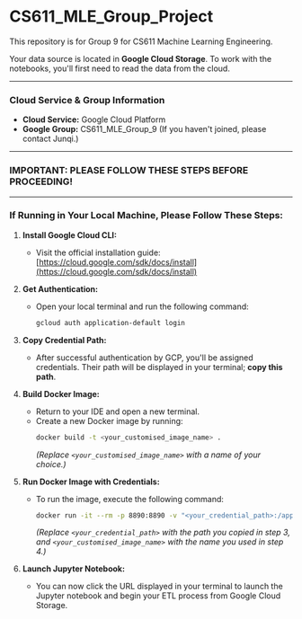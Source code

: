 # CS611_MLE_Group_Project

This repository is for Group 9 for CS611 Machine Learning Engineering.

Your data source is located in **Google Cloud Storage**. To work with the notebooks, you'll first need to read the data from the cloud.

---

### Cloud Service & Group Information

- **Cloud Service:** Google Cloud Platform
- **Google Group:** CS611_MLE_Group_9 (If you haven't joined, please contact Junqi.)

---

### **IMPORTANT: PLEASE FOLLOW THESE STEPS BEFORE PROCEEDING!**

---

### If Running in Your Local Machine, Please Follow These Steps:

1.  **Install Google Cloud CLI:**

    - Visit the official installation guide: [https://cloud.google.com/sdk/docs/install](https://cloud.google.com/sdk/docs/install)

2.  **Get Authentication:**

    - Open your local terminal and run the following command:
      ```bash
      gcloud auth application-default login
      ```

3.  **Copy Credential Path:**

    - After successful authentication by GCP, you'll be assigned credentials. Their path will be displayed in your terminal; **copy this path**.

4.  **Build Docker Image:**

    - Return to your IDE and open a new terminal.
    - Create a new Docker image by running:
      ```bash
      docker build -t <your_customised_image_name> .
      ```
      _(Replace `<your_customised_image_name>` with a name of your choice.)_

5.  **Run Docker Image with Credentials:**

    - To run the image, execute the following command:
      ```bash
      docker run -it --rm -p 8890:8890 -v "<your_credential_path>:/app/.config/gcloud:ro" -e GOOGLE_APPLICATION_CREDENTIALS="/app/.config/gcloud/application_default_credentials.json" <your_customised_image_name> jupyter lab --ip=0.0.0.0 --port=8890 --no-browser --allow-root --NotebookApp.token=''
      ```
      _(Replace `<your_credential_path>` with the path you copied in step 3, and `<your_customised_image_name>` with the name you used in step 4.)_

6.  **Launch Jupyter Notebook:**
    - You can now click the URL displayed in your terminal to launch the Jupyter notebook and begin your ETL process from Google Cloud Storage.
